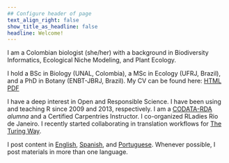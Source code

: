 ```yaml
---
## Configure header of page
text_align_right: false
show_title_as_headline: false
headline: Welcome!
---
```


<!--if show_title_as_headline: false it will display About-->

<!-- this is a subheadline -->
I am a Colombian biologist (she/her) with a background in Biodiversity Informatics, Ecological Niche Modeling, and  Plant Ecology. 

I hold a BSc in Biology (UNAL, Colombia), a MSc in Ecology (UFRJ, Brazil), and a PhD in Botany (ENBT-JBRJ, Brazil).  My CV can be found here: [HTML](https://andreasancheztapia.gitlab.io/cv/) [PDF](https://gitlab.com/andreasancheztapia/cv/-/raw/master/1_complete_cv/cv-en-pd.pdf?inline=false)

I have a deep interest in Open and Responsible Science. I have been using and teaching R since 2009 and 2013, respectively. I am a [CODATA-RDA](https://www.ictp-saifr.org/2018-codata-rda-school-of-research-data-science/) _alumna_ and a Certified Carpentries Instructor. I co-organized RLadies Rio de Janeiro. I recently started collaborating in translation workflows for [The Turing Way](https://the-turing-way.netlify.app/afterword/contributors-record.html#andrea-sanchez-tapia).

I post content in [English](/categories/english/), [Spanish](/categories/español/), and [Portuguese](/categories/português/). Whenever possible, I post materials in more than one language.
